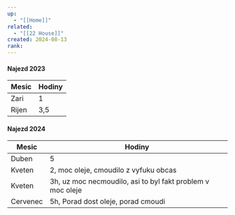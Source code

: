 ```yaml
---
up:
  - "[[Home]]"
related:
  - "[[22 House]]"
created: 2024-08-13
rank: 
---
```

#### Najezd 2023

|  Mesic<br/> | Hodiny<br/> |
|-----|-----|
|  Zari <br/> | 1<br/> |
|  Rijen<br/> | 3,5<br/> |

#### Najezd 2024

| Mesic<br/>  | Hodiny<br/>                                                |
| ----------- | ---------------------------------------------------------- |
| Duben <br/> | 5<br/>                                                     |
| Kveten      | 2, moc oleje, cmoudilo z vyfuku obcas                      |
| Kveten      | 3h, uz moc necmoudilo, asi to byl fakt problem v moc oleje |
| Cervenec    | 5h, Porad dost oleje, porad cmoudi                         |


